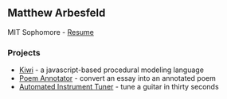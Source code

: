 Matthew Arbesfeld
-----------------
MIT Sophomore - [Resume](https://www.dropbox.com/s/c3xbzy6peugw56l/Matthew%20Arbesfeld%20Resume.pdf)
### Projects
+ [Kiwi](/kiwi) - a javascript-based procedural modeling language
+ [Poem Annotator](/poem) - convert an essay into an annotated poem
+ [Automated Instrument Tuner](https://www.youtube.com/watch?v=X6Sef_D2_PM) - tune a guitar in thirty seconds

